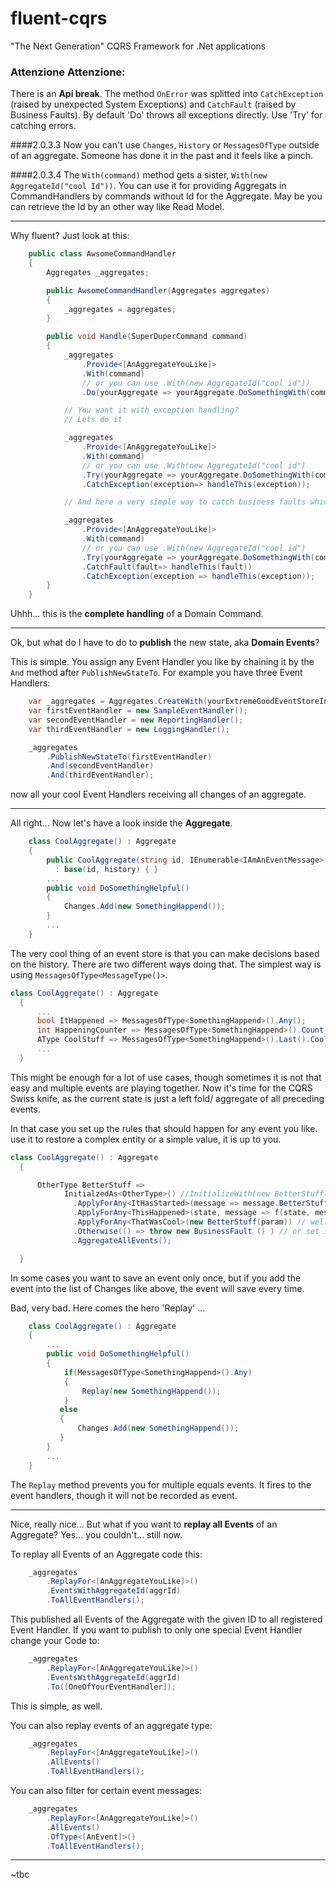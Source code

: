 # fluent-cqrs
"The Next Generation" CQRS Framework for .Net applications

### Attenzione Attenzione:
There is an **Api break**. The method `OnError` was splitted into `CatchException`
(raised by unexpected System Exceptions) and `CatchFault` (raised by Business Faults).
By default 'Do' throws all exceptions directly. Use 'Try' for catching errors.

####2.0.3.3
Now you can't use `Changes`, `History` or `MessagesOfType` outside of an aggregate.
Someone has done it in the past and it feels like a pinch.

####2.0.3.4
The `With(command)` method gets a sister, `With(new AggregateId("cool Id"))`. You can use it for providing Aggregats in
CommandHandlers by commands without Id for the Aggregate. May be you can retrieve the Id by an other way like Read Model.

---

Why fluent? Just look at this:

```csharp
    public class AwsomeCommandHandler
    {
        Aggregates _aggregates;

        public AwsomeCommandHandler(Aggregates aggregates)
        {
            _aggregates = aggregates;
        }

        public void Handle(SuperDuperCommand command)
        {
            _aggregates
                .Provide<[AnAggregateYouLike]>
                .With(command)
                // or you can use .With(new AggregateId("cool id"))
                .Do(yourAggregate => yourAggregate.DoSomethingWith(command.Data));

            // You want it with exception handling?
            // Lets do it

            _aggregates
                .Provide<[AnAggregateYouLike]>
                .With(command)
                // or you can use .With(new AggregateId("cool id")
                .Try(yourAggregate => yourAggregate.DoSomethingWith(command.Data))
                .CatchException(exception=> handleThis(exception));

            // And here a very simple way to catch business faults which might be thrown within the Aggregate

            _aggregates
                .Provide<[AnAggregateYouLike]>
                .With(command)
                // or you can use .With(new AggregateId("cool id")
                .Try(yourAggregate => yourAggregate.DoSomethingWith(command.Data))
                .CatchFault(fault=> handleThis(fault))
                .CatchException(exception => handleThis(exception));
        }
    }
```
Uhhh... this is the **complete handling** of a Domain Command.

---

Ok, but what do I have to do to **publish** the new state, aka **Domain Events**?

This is simple. You assign any Event Handler you like by chaining it by the `And` method after `PublishNewStateTo`.
For example you have three Event Handlers:
```csharp
    var _aggregates = Aggregates.CreateWith(yourExtremeGoodEventStoreInstance);
    var firstEventHandler = new SampleEventHandler();
    var secondEventHandler = new ReportingHandler();
    var thirdEventHandler = new LoggingHandler();

    _aggregates
        .PublishNewStateTo(firstEventHandler)
        .And(secondEventHandler)
        .And(thirdEventHandler);
```
now all your cool Event Handlers receiving all changes of an aggregate.

---

All right... Now let's have a look inside the **Aggregate**.
```csharp
    class CoolAggregate() : Aggregate
    {
        public CoolAggregate(string id, IEnumerable<IAmAnEventMessage> history)
          : base(id, history) { }
        ...
        public void DoSomethingHelpful()
        {
            Changes.Add(new SomethingHappend());
        }
        ...
    }
```

The very cool thing of an event store is that you can make decisions based on the history. There are two different ways doing that.
The simplest way is using `MessagesOfType<MessageType()>`.

```csharp
class CoolAggregate() : Aggregate
  {
      ...
      bool ItHappened => MessagesOfType<SomethingHappend>().Any();
      int HappeningCounter => MessagesOfType<SomethingHappend>().Count();
      AType CoolStuff => MessagesOfType<SomethingHappend>().Last().CoolStuff;
      ...
  }
```
This might be enough for a lot of use cases, though sometimes it is not that easy and multiple events are playing together. Now it's time for the CQRS Swiss knife, as the current state is just a left fold/ aggregate  of all preceding events.

In that case you set up the rules that should happen for any event you like. use it to restore a complex entity or a simple value, it is up to you.

```csharp
class CoolAggregate() : Aggregate
  {

      OtherType BetterStuff =>
            InitialzedAs<OtherType>() //InitializeWith(new BetterStuff())
              .ApplyForAny<ItHasStarted>(message => message.BetterStuff) // former state can be ignored
              .ApplyForAny<ThisHappened>(state, message => f(state, message.OtherStuff)) // the former state can be used for calculations
              .ApplyForAny<ThatWasCool>(new BetterStuff(param)) // well, or set to a constant
              .Otherwise(() => throw new BusinessFault () ) // or set it to anything you like
              .AggregateAllEvents();

  }
```

In some cases you want to save an event only once, but if you add the event into the list of Changes like above,
the event will save every time.

Bad, very bad. Here comes the hero 'Replay' ...

```csharp
    class CoolAggregate() : Aggregate
    {
        ...
        public void DoSomethingHelpful()
        {
            if(MessagesOfType<SomethingHappend>().Any)
            {
                Replay(new SomethingHappend());
            }
           else
           {
               Changes.Add(new SomethingHappend());
           }
        }
        ...
    }
```

The `Replay` method prevents you for multiple equals events. It fires to the event handlers, though it will not be recorded as event.

---

Nice, really nice... But what if you want to **replay all Events** of an Aggregate? Yes... you couldn't... still now.

To replay all Events of an Aggregate code this:
```csharp
    _aggregates
        .ReplayFor<[AnAggregateYouLike]>()
        .EventsWithAggregateId(aggrId)
        .ToAllEventHandlers();
```
This published all Events of the Aggregate with the given ID to all registered Event Handler.
If you want to publish to only one special Event Handler change your Code to:
```csharp
    _aggregates
        .ReplayFor<[AnAggregateYouLike]>()
        .EventsWithAggregateId(aggrId)
        .To([OneOfYourEventHandler]);
```
This is simple, as well.

You can also replay events of an aggregate type:
```csharp
    _aggregates
        .ReplayFor<[AnAggregateYouLike]>()
        .AllEvents()
        .ToAllEventHandlers();
```
You can also filter for certain event messages:
```csharp
    _aggregates
        .ReplayFor<[AnAggregateYouLike]>()
        .AllEvents()
        .OfType<[AnEvent]>()
        .ToAllEventHandlers();
```
---

~tbc
